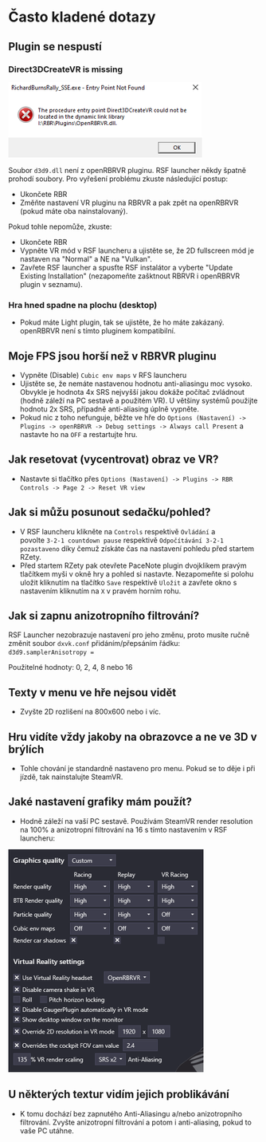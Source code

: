 # Často kladené dotazy

## Plugin se nespustí

### Direct3DCreateVR is missing

![Direct3DCreateVR missing](img/d3dcreatevr.png)

Soubor `d3d9.dll` není z openRBRVR pluginu. RSF launcher někdy špatně prohodí soubory.
Pro vyřešení problému zkuste následující postup:

- Ukončete RBR
- Změňte nastavení VR pluginu na RBRVR a pak zpět na openRBRVR (pokud máte oba nainstalovaný).

Pokud tohle nepomůže, zkuste:

- Ukončete RBR
- Vypněte VR mód v RSF launcheru a ujistěte se, že 2D fullscreen mód je nastaven na "Normal" a NE na "Vulkan".
- Zavřete RSF launcher a spusťte RSF instalátor a vyberte "Update Existing Installation" (nezapomeňte zašktnout RBRVR i openRBRVR plugin v seznamu).

### Hra hned spadne na plochu (desktop)

- Pokud máte Light plugin, tak se ujistěte, že ho máte zakázaný. openRBRVR není s tímto pluginem kompatibilní.

## Moje FPS jsou horší než v RBRVR pluginu

- Vypněte (Disable) `Cubic env maps` v RFS launcheru
- Ujistěte se, že nemáte nastavenou hodnotu anti-aliasingu moc vysoko. Obvykle je hodnota 4x SRS nejvyšší
  jakou dokáže počítač zvládnout (hodně záleží na PC sestavě a použitém VR). U většiny systémů
  použijte hodnotu 2x SRS, případně anti-aliasing úplně vypněte.
- Pokud nic z toho nefunguje, běžte ve hře do `Options (Nastavení) -> Plugins -> openRBRVR -> Debug
  settings -> Always call Present` a nastavte ho na `OFF` a restartujte hru.

## Jak resetovat (vycentrovat) obraz ve VR?

- Nastavte si tlačítko přes `Options (Nastavení) -> Plugins -> RBR Controls -> Page 2 -> Reset VR view`

## Jak si můžu posunout sedačku/pohled?

- V RSF launcheru klikněte na `Controls` respektivě `Ovládání` a  
  povolte `3-2-1 countdown pause` respektivě `Odpočítávání 3-2-1 pozastaveno` díky čemuž získáte čas na
  nastavení pohledu před startem RZety.
- Před startem RZety pak otevřete PaceNote plugin dvojklikem pravým tlačítkem myši v okně hry a pohled si nastavte.
  Nezapomeňte si polohu uložit kliknutím na tlačítko `Save` respektivě `Uložit` a zavřete okno s nastavením
  kliknutím na `X` v pravém horním rohu.
  
## Jak si zapnu anizotropního filtrování?

RSF Launcher nezobrazuje nastavení pro jeho změnu, proto musíte ručně změnit
soubor `dxvk.conf` přidáním/přepsáním řádku:
`d3d9.samplerAnisotropy = `

Použitelné hodnoty: 0, 2, 4, 8 nebo 16

## Texty v menu ve hře nejsou vidět

- Zvyšte 2D rozlišení na 800x600 nebo i víc.

## Hru vidíte vždy jakoby na obrazovce a ne ve 3D v brýlích

- Tohle chování je standardně nastaveno pro menu. Pokud se to děje i při jízdě, tak nainstalujte SteamVR.

## Jaké nastavení grafiky mám použít?

- Hodně záleží na vaší PC sestavě. Používám SteamVR render resolution na 100% a anizotropní filtrování na 16
s tímto nastavením v RSF launcheru:

![Příklad nastavení](img/example_settings.png)

## U některých textur vidím jejich problikávání

- K tomu dochází bez zapnutého Anti-Aliasingu a/nebo anizotropního filtrování. Zvyšte
  anizotropní filtrování a potom i anti-aliasing, pokud to vaše PC utáhne.
